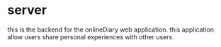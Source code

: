 # server
this is the backend for the onlineDiary web application. this application allow users share personal experiences with other users.
